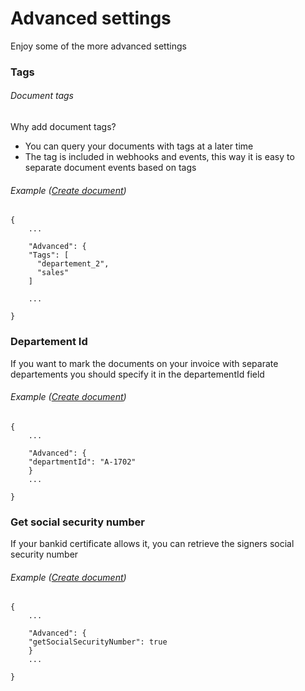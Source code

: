 # Advanced settings

Enjoy some of the more advanced settings

### Tags

###### Document tags

Why add document tags?

* You can query your documents with tags at a later time
* The tag is included in webhooks and events, this way it is easy to separate document events based on tags

###### Example \([Create document](https://developer.idfy.io/api#operation/Documents_Create "Create document")\)

```
{
    ...

    "Advanced": {
    "Tags": [
      "departement_2",
      "sales"
    ]

    ...

}
```

### Departement Id

If you want to mark the documents on your invoice with separate departements you should specify it in the departementId field

###### Example \([Create document](https://developer.idfy.io/api#operation/Documents_Create "Create document")\)

```
{
    ...

    "Advanced": {
    "departmentId": "A-1702"
    }
    ...

}
```

### Get social security number

If your bankid certificate allows it, you can retrieve the signers social security number

###### Example \([Create document](https://developer.idfy.io/api#operation/Documents_Create "Create document")\)

```
{
    ...

    "Advanced": {
    "getSocialSecurityNumber": true
    }
    ...

}
```



